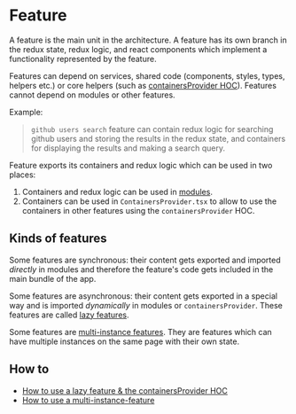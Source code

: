 # Feature

A feature is the main unit in the architecture. A feature has its own branch in the redux state, redux logic, and react components which implement a functionality represented by the feature.

Features can depend on services, shared code (components, styles, types, helpers etc.) or core helpers (such as [containersProvider HOC](./lazy-feature.md)). Features cannot depend on modules or other features.

Example:

> `github users search` feature can contain redux logic for searching github users and storing the results in the redux state, and containers for displaying the results and making a search query.

Feature exports its containers and redux logic which can be used in two places:
1. Containers and redux logic can be used in [modules](./modules.md).
2. Containers can be used in `ContainersProvider.tsx` to allow to use the containers in other features using the `containersProvider` HOC.

## Kinds of features

Some features are synchronous: their content gets exported and imported *directly* in modules and therefore the feature's code gets included in the main bundle of the app.

Some features are asynchronous: their content gets exported in a special way and is imported *dynamically* in modules or `containersProvider`. These features are called [lazy features](./lazy-feature.md).

Some features are [multi-instance features](./multi-instance-feature.md). They are features which can have multiple instances on the same page with their own state.

## How to

* [How to use a lazy feature & the containersProvider HOC](./lazy-feature.md)
* [How to use a multi-instance-feature](./multi-instance-feature.md)
